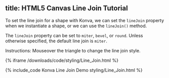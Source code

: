 title: HTML5 Canvas Line Join Tutorial
---

To set the line join for a shape with Konva, we can set the `lineJoin` property when we instantiate a shape, or we can use the `lineJoin()` method.

The `lineJoin` property can be set to `miter`, `bevel`, or `round`.  Unless otherwise specified, the default line join is `miter`.

Instructions: Mouseover the triangle to change the line join style.

{% iframe /downloads/code/styling/Line_Join.html %}

{% include_code Konva Line Join Demo styling/Line_Join.html %}